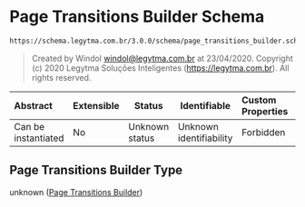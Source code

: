 # Page Transitions Builder Schema

```txt
https://schema.legytma.com.br/3.0.0/schema/page_transitions_builder.schema.json
```




> Created by Windol [windol@legytma.com.br](mailto:windol@legytma.com.br) at 23/04/2020.
> Copyright (c) 2020 Legytma Soluções Inteligentes (<https://legytma.com.br>). All rights reserved.
>

| Abstract            | Extensible | Status         | Identifiable            | Custom Properties | Additional Properties | Access Restrictions | Defined In                                                                                                    |
| :------------------ | ---------- | -------------- | ----------------------- | :---------------- | --------------------- | ------------------- | ------------------------------------------------------------------------------------------------------------- |
| Can be instantiated | No         | Unknown status | Unknown identifiability | Forbidden         | Allowed               | none                | [page_transitions_builder.schema.json](../schema/page_transitions_builder.schema.json) |

## Page Transitions Builder Type

unknown ([Page Transitions Builder](page_transitions_builder.md))
